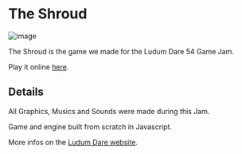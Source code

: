 # The Shroud

![image](https://github.com/etrobert/ludum-dare-54/assets/12083026/39f65be8-3b28-4e49-8e08-3b0afded1617)

The Shroud is the game we made for the Ludum Dare 54 Game Jam.

Play it online [here](https://etrobert.github.io/ludum-dare-54/).

## Details

All Graphics, Musics and Sounds were made during this Jam.

Game and engine built from scratch in Javascript.

More infos on the [Ludum Dare website](https://ldjam.com/events/ludum-dare/54/in-progress?username=contact@etiennerobert.com&password=gzZ2oSVcEWh4%26D).
